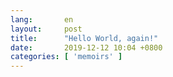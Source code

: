 ```yaml
---
lang:       en
layout:     post
title:      "Hello World, again!"
date:       2019-12-12 10:04 +0800
categories: [ 'memoirs' ]
---
```

